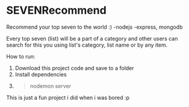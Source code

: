 # SEVENRecommend
Recommend your top seven to the world :) -nodejs -express, mongodb

Every top seven (list) will be a part of a category and other users can search for this you using list's category, list name or by any item.

How to run:
1. Download this project code and save to a folder
2. Install dependencies
3. >nodemon server

This is just a fun project i did when i was bored :p
